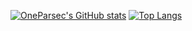 [![OneParsec's GitHub stats](https://github-readme-stats.vercel.app/api?username=OneParsec&show_icons=true&theme=dark)](https://github.com/anuraghazra/github-readme-stats)
[![Top Langs](https://github-readme-stats.vercel.app/api/top-langs/?username=OneParsec&langs_count=8&layout=compact&theme=dark)](https://github.com/anuraghazra/github-readme-stats)
